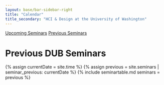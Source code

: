 ```yaml
---
layout: base/bar-sidebar-right
title: "Calendar"
title_secondary: "HCI & Design at the University of Washington"
---
```


<div class="sidebar_start"></div>
  <a href="/calendar.html" class="list-group-item">Upcoming Seminars</a>
  <a href="#" class="list-group-item active">Previous Seminars</a>
<div class="sidebar_end"></div>

# Previous DUB Seminars
{% assign currentDate = site.time %}
{% assign previous = site.seminars | seminar_previous: currentDate %}
{% include seminartable.md seminars = previous %}